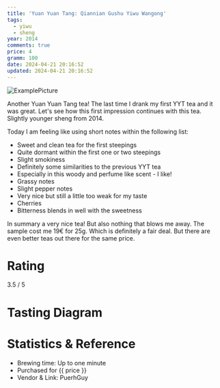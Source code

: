 ```yaml
---
title: 'Yuan Yuan Tang: Qiannian Gushu Yiwu Wangong'
tags:
  - yiwu
  - sheng
year: 2014
comments: true
price: 4
gramm: 100
date: 2024-04-21 20:16:52
updated: 2024-04-21 20:16:52
---
```


![ExamplePicture](setup.jpeg)

Another Yuan Yuan Tang tea! The last time I drank my first YYT tea and it was great.
Let's see how this first impression continues with this tea. Slightly younger sheng from 2014.

<!-- more -->

Today I am feeling like using short notes within the following list:

- Sweet and clean tea for the first steepings
- Quite dormant within the first one or two steepings
- Slight smokiness
- Definitely some similarities to the previous YYT tea
- Especially in this woody and perfume like scent - I like!
- Grassy notes
- Slight pepper notes
- Very nice but still a little too weak for my taste
- Cherries
- Bitterness blends in well with the sweetness

In summary a very nice tea! But also nothing that blows me away. The sample cost me 19€ for 25g. Which is definitely a fair deal. But there are even better teas out there for the same price.

# Rating
3.5 / 5
# Tasting Diagram

# Statistics & Reference
- Brewing time: Up to one minute
- Purchased for {{ price }}
- Vendor & Link: PuerhGuy
